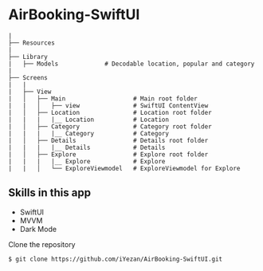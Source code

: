 # AirBooking-SwiftUI

```
|
├── Resources
|
├── Library
|   ├── Models             # Decodable location, popular and category
|
├── Screens
|   |
|   ├── View
|   │   ├── Main                   # Main root folder
|   |   │   ├── view               # SwiftUI ContentView
|   │   ├── Location               # Location root folder
|   |   |   |__ Location           # Location
|   │   ├── Category               # Category root folder
|   |   |   |__ Category           # Category
|   │   ├── Details                # Details root folder
|   |   |   |__ Details            # Details
|   │   ├── Explore                # Explore root folder
|   |   |   |__ Explore            # Explore
|   |   │   └── ExploreViewmodel   # ExploreViewmodel for Explore
```
## Skills in this app

- SwiftUI
- MVVM
- Dark Mode

Clone the repository

```$ git clone https://github.com/iYezan/AirBooking-SwiftUI.git```
